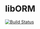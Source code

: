 # libORM

[![Build Status](https://travis-ci.org/toto-faiduski/libORM.svg?branch=master)](https://travis-ci.org/toto-faiduski/libORM)

